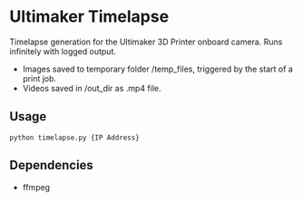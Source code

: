 # Ultimaker Timelapse
Timelapse generation for the Ultimaker 3D Printer onboard camera. Runs infinitely with logged output. 
- Images saved to temporary folder /temp_files, triggered by the start of a print job. 
- Videos saved in /out_dir as .mp4 file. 

## Usage  

    python timelapse.py {IP Address}
    
## Dependencies

- ffmpeg
